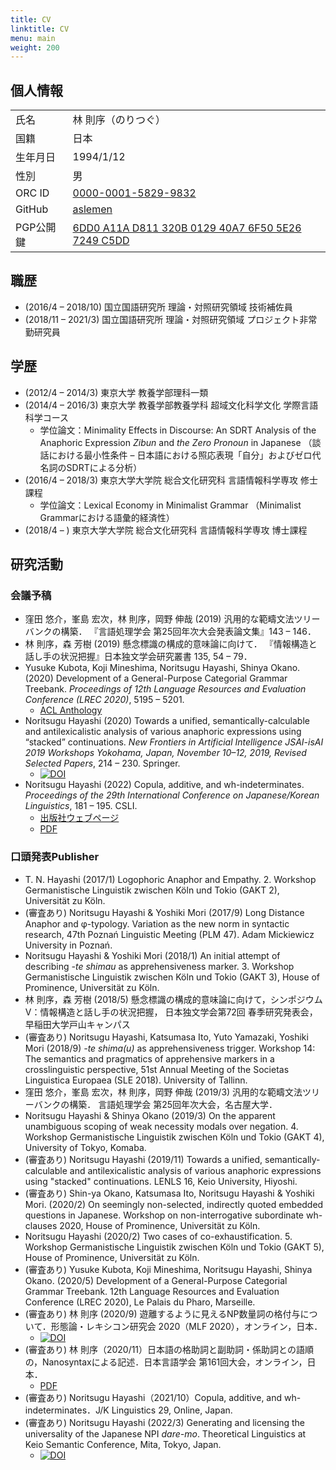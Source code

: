 ```yaml
---
title: CV
linktitle: CV
menu: main
weight: 200
---
```

## 個人情報

|           |                     | 
| --------- | ------------------- | 
| 氏名      | 林 則序（のりつぐ） | 
| 国籍      | 日本                | 
| 生年月日  | 1994/1/12           | 
| 性別      | 男                  | 
| ORC ID    | [0000-0001-5829-9832](https://orcid.org/0000-0001-5829-9832) |
| GitHub   | [aslemen](https://github.com/aslemen) |
| PGP公開鍵 | [6DD0 A11A D811 320B 0129 40A7 6F50 5E26 7249 C5DD](https://github.com/aslemen.gpg) | 

## 職歴
- (2016/4 &ndash; 2018/10) 国立国語研究所 理論・対照研究領域 技術補佐員
- (2018/11 &ndash; 2021/3) 国立国語研究所 理論・対照研究領域 プロジェクト非常勤研究員

## 学歴
- (2012/4 &ndash; 2014/3) 東京大学 教養学部理科一類
- (2014/4 &ndash; 2016/3) 東京大学 教養学部教養学科 超域文化科学文化 学際言語科学コース
    - 学位論文：Minimality Effects in Discourse: An SDRT Analysis of the Anaphoric Expression _Zibun_ and _the Zero Pronoun_ in Japanese
        （談話における最小性条件 &ndash; 日本語における照応表現「自分」およびゼロ代名詞のSDRTによる分析）
- (2016/4 &ndash; 2018/3) 東京大学大学院 総合文化研究科 言語情報科学専攻 修士課程
    - 学位論文：Lexical Economy in Minimalist Grammar
        （Minimalist Grammarにおける語彙的経済性）
- (2018/4 &ndash; ) 東京大学大学院 総合文化研究科 言語情報科学専攻 博士課程

## 研究活動
### 会議予稿
- 窪田 悠介，峯島 宏次，林 則序，岡野 伸哉 (2019) 汎用的な範疇文法ツリーバンクの構築．
    『言語処理学会 第25回年次大会発表論文集』143 &ndash; 146．
- 林 則序，森 芳樹 (2019) 懸念標識の構成的意味論に向けて．
    『情報構造と話し手の状況把握』日本独文学会研究叢書 135, 54 &ndash; 79．
- Yusuke Kubota, Koji Mineshima, Noritsugu Hayashi, Shinya Okano. (2020) 
    Development of a General-Purpose Categorial Grammar Treebank. 
    _Proceedings of 12th Language Resources and Evaluation Conference (LREC 2020)_, 5195 &ndash; 5201.
    - [ACL Anthology](https://aclanthology.org/2020.lrec-1.639)
- Noritsugu Hayashi (2020) 
    Towards a unified, semantically-calculable and antilexicalistic analysis of various anaphoric expressions using “stacked” continuations.
    _New Frontiers in Artificial Intelligence JSAI-isAI 2019 Workshops Yokohama, Japan, November 10–12, 2019, Revised Selected Papers_,
    214 &ndash; 230. 
    Springer.
    - [![DOI](https://img.shields.io/badge/DOI-0.1007%2F978--3--030--58790--1__14-blue)](https://doi.org/10.1007/978-3-030-58790-1_14)
- Noritsugu Hayashi (2022) Copula, additive, and wh-indeterminates.
  _Proceedings of the 29th International Conference on Japanese/Korean Linguistics_, 181 &ndash; 195. CSLI.
    - [出版社ウェブページ](http://web.stanford.edu/group/cslipublications/cslipublications/site/JK29Abstract.shtml)
    - [PDF](http://web.stanford.edu/group/cslipublications/cslipublications/site/JKONLINE/29/CH11.pdf)

### 口頭発表Publisher
- T. N. Hayashi (2017/1) Logophoric Anaphor and Empathy. 
    2. Workshop Germanistische Linguistik zwischen Köln und Tokio (GAKT 2), Universität zu Köln.
- <span>(審査あり)</span> Noritsugu Hayashi & Yoshiki Mori (2017/9) Long Distance Anaphor and φ-typology. 
    Variation as the new norm in syntactic research, 47th Poznań Linguistic Meeting (PLM 47). 
    Adam Mickiewicz University in Poznań.
- Noritsugu Hayashi & Yoshiki Mori (2018/1) An initial attempt of describing _-te shimau_ as apprehensiveness marker. 
    3. Workshop Germanistische Linguistik zwischen Köln und Tokio (GAKT 3), 
    House of Prominence, Universität zu Köln.
- 林 則序，森 芳樹 (2018/5) 懸念標識の構成的意味論に向けて，シンポジウムV：情報構造と話し手の状況把握，
    日本独文学会第72回 春季研究発表会，早稲田大学戸山キャンパス
- <span>(審査あり)</span> Noritsugu Hayashi, Katsumasa Ito, Yuto Yamazaki, Yoshiki Mori (2018/9) 
    _-te shima(u)_ as apprehensiveness trigger. 
    Workshop 14: The semantics and pragmatics of apprehensive markers in a crosslinguistic perspective, 51st Annual Meeting of the Societas Linguistica Europaea (SLE 2018). 
    University of Tallinn.
- 窪田 悠介，峯島 宏次，林 則序，岡野 伸哉 (2019/3) 汎用的な範疇文法ツリーバンクの構築．
        言語処理学会 第25回年次大会，名古屋大学．
- Noritsugu Hayashi & Shinya Okano (2019/3) On the apparent unambiguous scoping of weak necessity modals over negation. 
    4. Workshop Germanistische Linguistik zwischen Köln und Tokio (GAKT 4), 
    University of Tokyo, Komaba.
- <span>(審査あり)</span> Noritsugu Hayashi (2019/11) Towards a unified, semantically-calculable and antilexicalistic analysis of various anaphoric expressions using "stacked" continuations. 
    LENLS 16, Keio University, Hiyoshi.
- <span>(審査あり)</span> Shin-ya Okano, Katsumasa Ito, Noritsugu Hayashi & Yoshiki Mori. (2020/2) 
    On seemingly non-selected, indirectly quoted embedded questions in Japanese. 
    Workshop on non-interrogative subordinate wh-clauses 2020, House of Prominence, Universität zu Köln.
- Noritsugu Hayashi (2020/2) Two cases of co-exhaustification. 
    5. Workshop Germanistische Linguistik zwischen Köln und Tokio (GAKT 5), House of Prominence, Universität zu Köln.
- <span>(審査あり)</span> Yusuke Kubota, Koji Mineshima, Noritsugu Hayashi, Shinya Okano. (2020/5) 
    Development of a General-Purpose Categorial Grammar Treebank. 
    12th Language Resources and Evaluation Conference (LREC 2020), Le Palais du Pharo, Marseille.
- <span>(審査あり)</span> 林 則序 (2020/9) 遊離するように見えるNP数量詞の格付与について．形態論・レキシコン研究会 2020（MLF 2020），オンライン，日本．
    - [![DOI](https://zenodo.org/badge/DOI/10.5281/zenodo.6416950.svg)](https://doi.org/10.5281/zenodo.6416950)
- <span>(審査あり)</span> 林 則序（2020/11）日本語の格助詞と副助詞・係助詞との語順の，Nanosyntaxによる記述．日本言語学会 第161回大会，オンライン，日本．
    - [PDF](http://www.ls-japan.org/modules/documents/LSJpapers/meeting/161/handouts/f/F-2_161.pdf)
- <span>(審査あり)</span> Noritsugu Hayashi（2021/10）Copula, additive, and wh-indeterminates．J/K Linguistics 29, Online, Japan.
- <span>(審査あり)</span> Noritsugu Hayashi (2022/3) Generating and licensing the universality of the Japanese NPI _dare-mo_.
    Theoretical Linguistics at Keio Semantic Conference, Mita, Tokyo, Japan.
    - [![DOI](https://zenodo.org/badge/DOI/10.5281/zenodo.6416790.svg)](https://doi.org/10.5281/zenodo.6416790)

